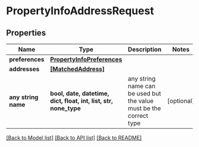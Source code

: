 # PropertyInfoAddressRequest


## Properties
Name | Type | Description | Notes
------------ | ------------- | ------------- | -------------
**preferences** | [**PropertyInfoPreferences**](PropertyInfoPreferences.md) |  | 
**addresses** | [**[MatchedAddress]**](MatchedAddress.md) |  | 
**any string name** | **bool, date, datetime, dict, float, int, list, str, none_type** | any string name can be used but the value must be the correct type | [optional]

[[Back to Model list]](../README.md#documentation-for-models) [[Back to API list]](../README.md#documentation-for-api-endpoints) [[Back to README]](../README.md)


